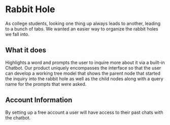 # Rabbit Hole

As college students, looking one thing up always leads to another, leading to a bunch of tabs. We wanted an easier way to organize the rabbit holes we fall into.

## What it does

Highlights a word and prompts the user to inquire more about it via a built-in Chatbot. Our product uniquely encompasses the interface so that the user can develop a working tree model that shows the parent node that started the inquiry into the rabbit hole as well as the child nodes along with a query name for the prompts that were asked. 

## Account Information

By setting up a free account a user will have access to their past chats with the chatbot.